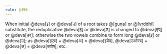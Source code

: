 ```yaml
---
rule: §496
---
```


When initial @deva[इ] or @deva[उ] of a root takes @[guṇa] or @[vṛddhi] substitute, the reduplicative @deva[इ] or @deva[उ] is changed to @deva[इय्‌] or @deva[उव्‌]; otherwise the two vowels combine to form long @deva[इ] or @deva[उ]; as @deva[इएष] + @deva[अ] = @deva[इयेष], @deva[उओस्व] + @deva[अ] = @deva[उवोष]; etc.